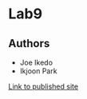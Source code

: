 # Lab9

## Authors
- Joe Ikedo
- Ikjoon Park

[Link to published site](https://joeikedo.github.io/Lab9/)
